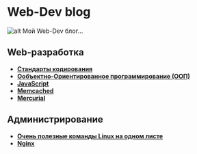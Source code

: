 Web-Dev blog
============

![alt Мой Web-Dev блог...](https://raw.github.com/uran1980/web-dev-blog/master/images/webdev_0.png)

## Web-разработка
* **[Стандарты кодирования](https://github.com/uran1980/web-dev-blog/blob/master/Coding-standarts/README.md)**
* **[Ообъектно-Ориентированное программирование (ООП)](https://github.com/uran1980/web-dev-blog/blob/master/OOP%20-%20ObjectOrientedProgramming/README.md)**
* **[JavaScript](https://github.com/uran1980/web-dev-blog/blob/master/JavaScript/README.md)**
* **[Memcached](https://github.com/uran1980/web-dev-blog/blob/master/Memcached/README.md)**
* **[Mercurial](https://github.com/uran1980/web-dev-blog/blob/master/Mercurial/README.md)**

## Администрирование
* **[Очень полезные команды Linux на одном листе](https://github.com/uran1980/web-dev-blog/blob/master/linux-commands.md)**
* **[Nginx](https://github.com/uran1980/web-dev-blog/blob/master/Nginx/README.md)**
